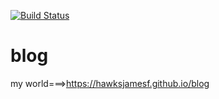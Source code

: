[![Build Status](https://travis-ci.com/HawksJamesf/blog.svg?branch=master)](https://travis-ci.com/HawksJamesf/blog)

# blog
my world===>https://hawksjamesf.github.io/blog
